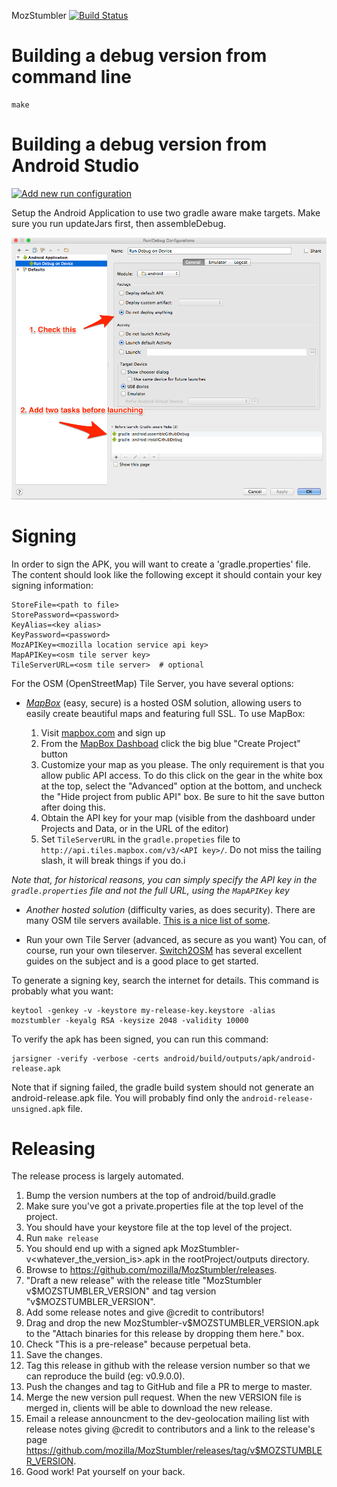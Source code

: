 MozStumbler
[![Build Status](https://travis-ci.org/mozilla/MozStumbler.png)](https://travis-ci.org/mozilla/MozStumbler.png)

# Building a debug version from command line #

```
make
```

# Building a debug version from Android Studio #

[![Add new run configuration](https://raw.githubusercontent.com/mozilla/MozStumbler/dev/docs/screencaps/add_new_config.png)](https://raw.githubusercontent.com/mozilla/MozStumbler/dev/docs/screencaps/add_new_config.png)

Setup the Android Application to use two gradle aware make targets.
Make sure you run updateJars first, then assembleDebug.

[![Setup new run configuration](https://raw.githubusercontent.com/mozilla/MozStumbler/dev/docs/screencaps/setup_android_config.png)](https://raw.githubusercontent.com/mozilla/MozStumbler/dev/docs/screencaps/setup_android_config.png)

# Signing #

In order to sign the APK, you will want to create a 'gradle.properties' file.  The content should look like the following except it should contain your key signing
information:

```
StoreFile=<path to file>
StorePassword=<password>
KeyAlias=<key alias>
KeyPassword=<password>
MozAPIKey=<mozilla location service api key>
MapAPIKey=<osm tile server key>
TileServerURL=<osm tile server>  # optional
```
For the OSM (OpenStreetMap) Tile Server, you have several options:

* *[MapBox](https://www.mapbox.com/)* (easy, secure) is a hosted OSM
  solution, allowing users to easily create beautiful maps and
  featuring full SSL. To use MapBox:

  1. Visit [mapbox.com](https://www.mapbox.com/) and sign up
  2. From the [MapBox Dashboad](https://www.mapbox.com/dashboard/)
     click the big blue "Create Project" button
  3. Customize your map as you please. The only requirement is that
     you allow public API access. To do this click on the gear in the
     white box at the top, select the "Advanced" option at the bottom, and
     uncheck the "Hide project from public API" box. Be sure to hit the
     save button after doing this.
  4. Obtain the API key for your map (visible from the dashboard under
     Projects and Data, or in the URL of the editor)
  5. Set `TileServerURL` in the `gradle.propeties` file to
     `http://api.tiles.mapbox.com/v3/<API key>/`. Do not miss the
     tailing slash, it will break things if you do.i

*Note that, for historical reasons, you can simply specify the API
key in the `gradle.properties` file and not the full URL, using the
`MapAPIKey` key*

* *Another hosted solution* (difficulty varies, as does security).
  There are many OSM tile servers available. [This is a nice list of
  some](http://switch2osm.org/providers/).

* Run your own Tile Server (advanced, as secure as you want)
  You can, of course, run your own tileserver.
  [Switch2OSM](http://switch2osm.org/serving-tiles/) has several
  excellent guides on the subject and is a good place to get started.

To generate a signing key, search the internet for details.  This
command is probably what you want:

```
keytool -genkey -v -keystore my-release-key.keystore -alias mozstumbler -keyalg RSA -keysize 2048 -validity 10000
```

To verify the apk has been signed, you can run this command:

```
jarsigner -verify -verbose -certs android/build/outputs/apk/android-release.apk
```

Note that if signing failed, the gradle build system should not generate an android-release.apk file.
You will probably find only the `android-release-unsigned.apk` file.

# Releasing #

The release process is largely automated.

1. Bump the version numbers at the top of android/build.gradle
2. Make sure you've got a private.properties file at the top level of
   the project.
3. You should have your keystore file at the top level of the project.
4. Run `make release`
5. You should end up with a signed apk MozStumbler-v<whatever_the_version_is>.apk in the rootProject/outputs directory.
6. Browse to https://github.com/mozilla/MozStumbler/releases.
7. "Draft a new release" with the release title "MozStumbler v$MOZSTUMBLER_VERSION" and tag version "v$MOZSTUMBLER_VERSION".
8. Add some release notes and give @credit to contributors!
9. Drag and drop the new MozStumbler-v$MOZSTUMBLER_VERSION.apk to the "Attach binaries for this release by dropping them here." box.
10. Check "This is a pre-release" because perpetual beta.
11. Save the changes.
12. Tag this release in github with the release version number so that
    we can reproduce the build (eg: v0.9.0.0).
13. Push the changes and tag to GitHub and file a PR to merge to
    master.
14. Merge the new version pull request. When the new VERSION file is
    merged in, clients will be able to download the new release.
15. Email a release announcment to the dev-geolocation mailing list with release notes giving @credit to contributors and a link to the release's page https://github.com/mozilla/MozStumbler/releases/tag/v$MOZSTUMBLER_VERSION.
14. Good work!  Pat yourself on your back.
